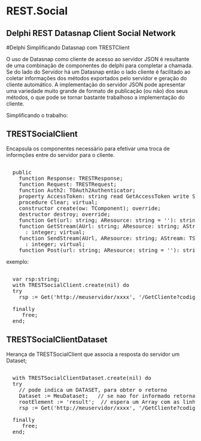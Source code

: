 # REST.Social

Delphi REST Datasnap Client Social Network
------------------------------------------

#Delphi Simplificando Datasnap com TRESTClient

O uso de Datasnap como cliente de acesso ao servidor JSON é resultante de uma combinação de componentes do delphi para completar a chamada.
Se do lado do Servidor há um Datasnap então o lado cliente é facilitado ao coletar informações dos métodos exportados pelo servidor e geração do cliente  automático.
A implementação do servidor JSON pode apresentar uma variedade muito grande de formato de publicação (ou não) dos seus métodos, o que pode se tornar bastante trabalhoso a implementação do cliente.

Simplificando o trabalho:

TRESTSocialClient
-----------------
  Encapsula os componentes necessário para efetivar uma troca de informções entre do servidor para o cliente.
<pre>  
  public
    function Response: TRESTResponse;
    function Request: TRESTRequest;
    function Auth2: TOAuth2Authenticator;
    property AccessToken: string read GetAccessToken write SetAccessToken;
    procedure Clear; virtual;
    constructor create(ow: TComponent); override;
    destructor destroy; override;
    function Get(url: string; AResource: string = ''): string; virtual;
    function GetStream(AUrl: string; AResource: string; AStream: TStream)
      : integer; virtual;
    function SendStream(AUrl, AResource: string; AStream: TStream)
      : integer; virtual;
    function Post(url: string; AResource: string = ''): string; virtual;
</pre>

  exemplo:
<pre>  
  var rsp:string;
  with TRESTSocialClient.create(nil) do
  try
    rsp := Get('http://meuservidor/xxxx', '/GetCliente?codigo=1');  // chama o servidor para pegar GetCliente....  
  
  finally
     free;
  end;
</pre>

TRESTSocialClientDataset
------------------------
  Herança de TRESTSocialClient que associa a resposta do servidor um Dataset;
<pre>  
  with TRESTSocialClientDataset.create(nil) do
  try
    // pode indica um DATASET, para obter o retorno
    Dataset := MeuDataset;   // se nao for informado retorna um Dataset   TFDMemTable
    rootElement := 'result';  // espera um Array com as linhas da tabela;  
    rsp := Get('http://meuservidor/xxxx', '/GetCliente?codigo=1');  // chama o servidor para pegar GetCliente....  
  
  finally
     free;
  end;
  </pre>
  
  


